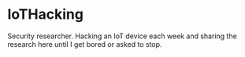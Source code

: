 # IoTHacking
Security researcher. Hacking an IoT device each week and sharing the research here until I get bored or asked to stop.
